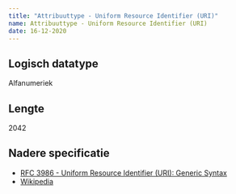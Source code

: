 ```yaml
---
title: "Attribuuttype - Uniform Resource Identifier (URI)"
name: Attribuuttype - Uniform Resource Identifier (URI)
date: 16-12-2020
---
```


## Logisch datatype
Alfanumeriek

## Lengte
2042

## Nadere specificatie
- [RFC 3986 - Uniform Resource Identifier (URI): Generic Syntax](https://tools.ietf.org/html/rfc3986)
- [Wikipedia](https://en.wikipedia.org/wiki/Uniform_Resource_Identifier)
